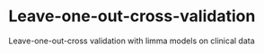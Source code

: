# Leave-one-out-cross-validation
Leave-one-out-cross validation with limma models on clinical data





